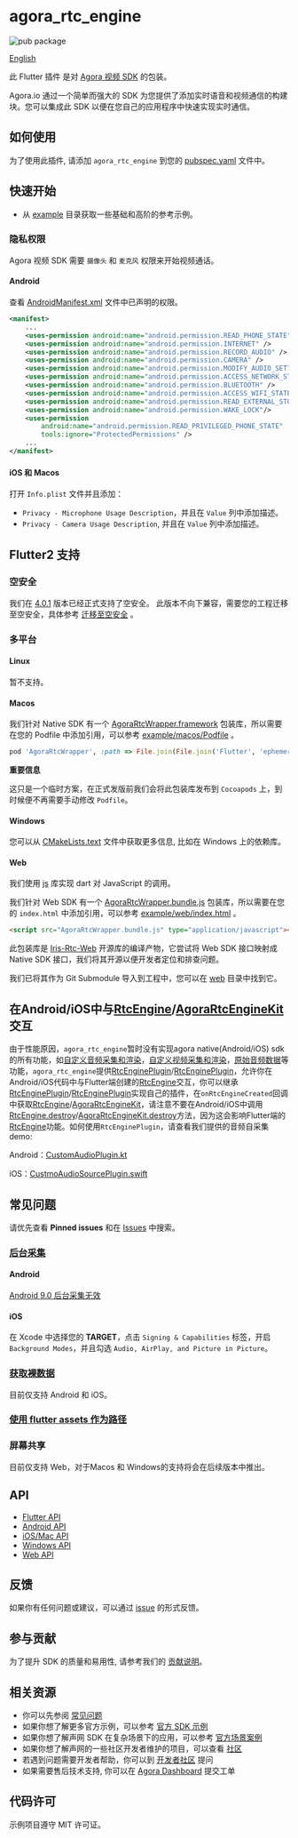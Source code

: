 # agora_rtc_engine

![pub package](https://img.shields.io/pub/v/agora_rtc_engine.svg?include_prereleases)

[English](README.md)

此 Flutter 插件 是对 [Agora 视频 SDK](https://docs.agora.io/cn/Interactive%20Broadcast/product_live?platform=All%20Platforms) 的包装。

Agora.io 通过一个简单而强大的 SDK 为您提供了添加实时语音和视频通信的构建块。您可以集成此 SDK 以便在您自己的应用程序中快速实现实时通信。

## 如何使用

为了使用此插件, 请添加 `agora_rtc_engine` 到您的 [pubspec.yaml](https://flutter.dev/docs/development/packages-and-plugins/using-packages) 文件中。

## 快速开始

* 从 [example](example/lib/examples) 目录获取一些基础和高阶的参考示例。

### 隐私权限

Agora 视频 SDK 需要 `摄像头` 和 `麦克风` 权限来开始视频通话。

#### Android

查看 [AndroidManifest.xml](android/src/main/AndroidManifest.xml) 文件中已声明的权限。

```xml
<manifest>
    ...
    <uses-permission android:name="android.permission.READ_PHONE_STATE" />
    <uses-permission android:name="android.permission.INTERNET" />
    <uses-permission android:name="android.permission.RECORD_AUDIO" />
    <uses-permission android:name="android.permission.CAMERA" />
    <uses-permission android:name="android.permission.MODIFY_AUDIO_SETTINGS" />
    <uses-permission android:name="android.permission.ACCESS_NETWORK_STATE" />
    <uses-permission android:name="android.permission.BLUETOOTH" />
    <uses-permission android:name="android.permission.ACCESS_WIFI_STATE" />
    <uses-permission android:name="android.permission.READ_EXTERNAL_STORAGE" />
    <uses-permission android:name="android.permission.WAKE_LOCK"/>
    <uses-permission
        android:name="android.permission.READ_PRIVILEGED_PHONE_STATE"
        tools:ignore="ProtectedPermissions" />
    ...
</manifest>
```

#### iOS 和 Macos

打开 `Info.plist` 文件并且添加：

- `Privacy - Microphone Usage Description`，并且在 `Value` 列中添加描述。
- `Privacy - Camera Usage Description`, 并且在 `Value` 列中添加描述。

## Flutter2 支持

### 空安全

我们在 [4.0.1](https://pub.dev/packages/agora_rtc_engine/versions/4.0.1) 版本已经正式支持了空安全。
此版本不向下兼容，需要您的工程迁移至空安全，具体参考 [迁移至空安全](https://dart.cn/null-safety/migration-guide) 。

### 多平台

#### Linux

暂不支持。

#### Macos

我们针对 Native SDK 有一个 [AgoraRtcWrapper.framework](macos/AgoraRtcWrapper.framework) 包装库，所以需要在您的 Podfile 中添加引用，可以参考 [example/macos/Podfile](example/macos/Podfile) 。

```ruby
pod 'AgoraRtcWrapper', :path => File.join(File.join('Flutter', 'ephemeral', '.symlinks'), 'plugins', 'agora_rtc_engine', 'macos')
```

**重要信息**

这只是一个临时方案，在正式发版前我们会将此包装库发布到 `Cocoapods` 上，到时候便不再需要手动修改 `Podfile`。

#### Windows

您可以从 [CMakeLists.text](windows/CMakeLists.txt) 文件中获取更多信息, 比如在 Windows 上的依赖库。

#### Web

我们使用 [js](https://pub.dev/packages/js) 库实现 dart 对 JavaScript 的调用。

我们针对 Web SDK 有一个 [AgoraRtcWrapper.bundle.js](example/web/AgoraRtcWrapper.bundle.js) 包装库，所以需要在您的 `index.html` 中添加引用，可以参考 [example/web/index.html](example/web/index.html) 。

```html
<script src="AgoraRtcWrapper.bundle.js" type="application/javascript"></script>
```

此包装库是 [Iris-Rtc-Web](https://github.com/AgoraIO-Community/Iris-Rtc-Web) 开源库的编译产物，它尝试将 Web SDK 接口映射成 Native SDK 接口，我们将其开源以便开发者定位和排查问题。

我们已将其作为 Git Submodule 导入到工程中，您可以在 [web](web) 目录中找到它。

## 在Android/iOS中与[RtcEngine](https://docs.agora.io/cn/Video/API%20Reference/java/classio_1_1agora_1_1rtc_1_1_rtc_engine.html)/[AgoraRtcEngineKit](https://docs.agora.io/cn/Video/API%20Reference/oc/Classes/AgoraRtcEngineKit.html)交互

由于性能原因，`agora_rtc_engine`暂时没有实现agora native(Android/iOS) sdk的所有功能，如[自定义音频采集和渲染](hhttps://docs.agora.io/cn/Video/custom_audio_android?platform=Android)，[自定义视频采集和渲染](https://docs.agora.io/cn/Video/custom_video_android?platform=Android)，[原始音频数据](https://docs.agora.io/cn/Video/raw_data_audio_android?platform=Android)等功能，`agora_rtc_engine`提供[RtcEnginePlugin](https://github.com/AgoraIO/Agora-Flutter-SDK/blob/master/android/src/main/java/io/agora/rtc/base/RtcEnginePlugin.kt)/[RtcEnginePlugin](https://github.com/AgoraIO/Agora-Flutter-SDK/blob/master/ios/Classes/Base/RtcEnginePlugin.h)，允许你在Android/iOS代码中与Flutter端创建的[RtcEngine](https://github.com/AgoraIO/Agora-Flutter-SDK/blob/master/lib/src/rtc_engine.dart)交互，你可以继承[RtcEnginePlugin](https://github.com/AgoraIO/Agora-Flutter-SDK/blob/master/android/src/main/java/io/agora/rtc/base/RtcEnginePlugin.kt)/[RtcEnginePlugin](https://github.com/AgoraIO/Agora-Flutter-SDK/blob/master/ios/Classes/Base/RtcEnginePlugin.h)实现自己的插件，在`onRtcEngineCreated`回调中获取[RtcEngine](https://docs.agora.io/cn/Video/API%20Reference/java/classio_1_1agora_1_1rtc_1_1_rtc_engine.html)/[AgoraRtcEngineKit](https://docs.agora.io/cn/Video/API%20Reference/oc/Classes/AgoraRtcEngineKit.html)，请注意不要在Android/iOS中调用[RtcEngine.destroy](https://docs.agora.io/cn/Video/API%20Reference/java/classio_1_1agora_1_1rtc_1_1_rtc_engine.html#afb808cdc9025a77af7dd2bce98311bfe)/[AgoraRtcEngineKit.destroy](https://docs.agora.io/cn/Video/API%20Reference/oc/Classes/AgoraRtcEngineKit.html#//api/name/destroy)方法，因为这会影响Flutter端的[RtcEngine](https://github.com/AgoraIO/Agora-Flutter-SDK/blob/master/lib/src/rtc_engine.dart)功能。如何使用`RtcEnginePlugin`，请查看我们提供的音频自采集demo:

Android：[CustomAudioPlugin.kt](https://github.com/AgoraIO/Agora-Flutter-SDK/blob/master/example/android/app/src/main/kotlin/io/agora/agora_rtc_engine_example/custom_audio_source/CustomAudioPlugin.kt)

iOS：[CustmoAudioSourcePlugin.swift](https://github.com/AgoraIO/Agora-Flutter-SDK/blob/master/example/ios/Runner/CustomAudioSource/CustmoAudioSourcePlugin.swift)

## 常见问题

请优先查看 **Pinned issues** 和在 [Issues](https://github.com/AgoraIO/Agora-Flutter-SDK/issues) 中搜索。

### [后台采集](https://github.com/AgoraIO/Agora-Flutter-SDK/issues/28)

#### Android

[Android 9.0 后台采集无效](https://docs.agora.io/cn/Interactive%20Broadcast/faq/android_background?platform=Android)

#### iOS

在 Xcode 中选择您的 **TARGET**，点击 `Signing & Capabilities` 标签，开启 `Background Modes`，并且勾选 `Audio, AirPlay, and Picture in Picture`。

### [获取裸数据](https://github.com/AgoraIO/Agora-Flutter-SDK/issues/183)

目前仅支持 Android 和 iOS。

### [使用 flutter assets 作为路径](https://github.com/AgoraIO/Agora-Flutter-SDK/issues/181)

### 屏幕共享

目前仅支持 Web，对于Macos 和 Windows的支持将会在后续版本中推出。

## API

* [Flutter API](https://docs.agora.io/cn/Video/API%20Reference/flutter/index.html)
* [Android API](https://docs.agora.io/cn/Video/API%20Reference/java/index.html)
* [iOS/Mac API](https://docs.agora.io/cn/Video/API%20Reference/oc/docs/headers/Agora-Objective-C-API-Overview.html)
* [Windows API](https://docs.agora.io/cn/Video/API%20Reference/cpp/index.html)
* [Web API](https://docs.agora.io/cn/Video/API%20Reference/web_ng/index.html)

## 反馈

如果你有任何问题或建议，可以通过 [issue](https://github.com/AgoraIO/Agora-Flutter-SDK/issues) 的形式反馈。

## 参与贡献

为了提升 SDK 的质量和易用性, 请参考我们的 [贡献说明](https://github.com/AgoraIO/Flutter-SDK/blob/master/CONTRIBUTING.md)。

## 相关资源

- 你可以先参阅 [常见问题](https://docs.agora.io/cn/faq)
- 如果你想了解更多官方示例，可以参考 [官方 SDK 示例](https://github.com/AgoraIO)
- 如果你想了解声网 SDK 在复杂场景下的应用，可以参考 [官方场景案例](https://github.com/AgoraIO-usecase)
- 如果你想了解声网的一些社区开发者维护的项目，可以查看 [社区](https://github.com/AgoraIO-Community)
- 若遇到问题需要开发者帮助，你可以到 [开发者社区](https://rtcdeveloper.com/) 提问
- 如果需要售后技术支持, 你可以在 [Agora Dashboard](https://dashboard.agora.io) 提交工单

## 代码许可

示例项目遵守 MIT 许可证。
